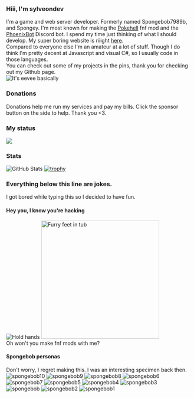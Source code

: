 ### Hiii, I'm sylveondev
I'm a game and web server developer. Formerly named Spongebob7989b, and Spongey. I'm most known for making the [Pokehell](sylveondev/pokehell-fnf) fnf mod and the [PhoenixBot](team-custard/phoenixbot) Discord bot. I spend my time just thinking of what I should develop. My super boring website is riiight [here](https://sylveondev.xyz/).<br>
Compared to everyone else I'm an amateur at a lot of stuff. Though I do think I'm pretty decent at Javascript and visual C#, so I usually code in those languages.<br>
You can check out some of my projects in the pins, thank you for checking out my Github page.<br>
![It's eevee basically](https://github.com/Sylveondev/Sylveondev/assets/71215126/56480e15-57cf-433a-82d4-dd88fb305696)

### Donations
Donations help me run my services and pay my bills. Click the sponsor button on the side to help. Thank you <3.

### My status
![](https://discord.c99.nl/widget/theme-1/763631377152999435.png)

### Stats

![GitHub Stats](https://github-readme-stats.vercel.app/api?username=Sylveondev&count_private=true&show_icons=true&theme=onedark)
[![trophy](https://github-profile-trophy.vercel.app/?username=Sylveondev&theme=onedark)](https://github.com/ryo-ma/github-profile-trophy)

### Everything below this line are jokes.
I got bored while typing this so I decided to have fun.
<lr>

#### Hey you, I know you're hacking
![Hold hands](https://github.com/Sylveondev/Sylveondev/assets/71215126/661bd5e1-6866-4a24-81f6-3549967e4619)
<img src="https://github.com/Sylveondev/Sylveondev/assets/71215126/2c6b7007-fadb-4db9-9e92-2636ec70d891" height="320px" alt="Furry feet in tub">
<br />Oh won't you make fnf mods with me?

#### Spongebob personas
Don't worry, I regret making this. I was an interesting specimen back then.<br>
![spongebob10](https://user-images.githubusercontent.com/71215126/156209397-6edcbe86-0db9-4db7-916c-d05b83bb8ec4.png)
![spongebob9](https://user-images.githubusercontent.com/71215126/156209399-0cc5e145-6e39-4f35-a6e6-969cdd9dbbfe.png)
![spongebob8](https://user-images.githubusercontent.com/71215126/156209400-6dbe608b-fab0-4842-bb6a-6f63d2aff60d.png)
![spongebob6](https://user-images.githubusercontent.com/71215126/156209401-ee08ce0b-482c-442b-921d-d3d2d267175e.png)
![spongebob7](https://user-images.githubusercontent.com/71215126/156209403-b8ce17b1-7dad-4f49-9e05-aa5b144b37df.png)
![spongebob5](https://user-images.githubusercontent.com/71215126/156209404-3e779d5c-d5bf-4808-9306-2e8f27e58a6d.png)
![spongebob4](https://user-images.githubusercontent.com/71215126/156209406-5c01d542-9c86-49a2-b53e-97e15c0a662c.png)
![spongebob3](https://user-images.githubusercontent.com/71215126/156209409-249d8728-8919-49a4-b024-301d60afe2b3.png)
![spongebob](https://user-images.githubusercontent.com/71215126/156209411-09c306f4-841d-4492-b2a7-722dc71a0e5c.png)
![spongebob2](https://user-images.githubusercontent.com/71215126/156209413-9a08ed46-d401-40de-bd06-a7c5ec23d7f1.png)
![spongebob1](https://user-images.githubusercontent.com/71215126/156209414-fd534116-40f6-40dc-b7ee-309036916523.png)
